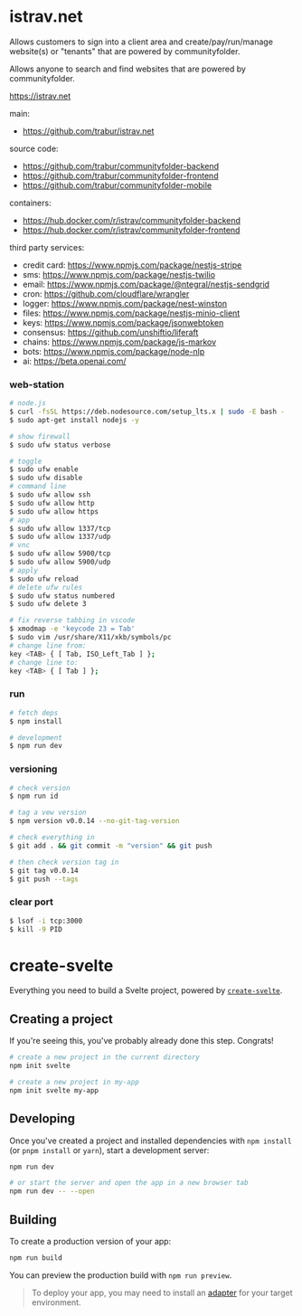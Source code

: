 istrav.net
=======
Allows customers to sign into a client area and create/pay/run/manage website(s) or "tenants" that are powered by communityfolder.

Allows anyone to search and find websites that are powered by communityfolder.

https://istrav.net

main:
- https://github.com/trabur/istrav.net

source code:
- https://github.com/trabur/communityfolder-backend
- https://github.com/trabur/communityfolder-frontend
- https://github.com/trabur/communityfolder-mobile

containers:
- https://hub.docker.com/r/istrav/communityfolder-backend
- https://hub.docker.com/r/istrav/communityfolder-frontend

third party services:
- credit card: https://www.npmjs.com/package/nestjs-stripe
- sms: https://www.npmjs.com/package/nestjs-twilio
- email: https://www.npmjs.com/package/@ntegral/nestjs-sendgrid
- cron: https://github.com/cloudflare/wrangler
- logger: https://www.npmjs.com/package/nest-winston
- files: https://www.npmjs.com/package/nestjs-minio-client
- keys: https://www.npmjs.com/package/jsonwebtoken
- consensus: https://github.com/unshiftio/liferaft
- chains: https://www.npmjs.com/package/js-markov
- bots: https://www.npmjs.com/package/node-nlp
- ai: https://beta.openai.com/

### web-station
```bash
# node.js
$ curl -fsSL https://deb.nodesource.com/setup_lts.x | sudo -E bash -
$ sudo apt-get install nodejs -y

# show firewall
$ sudo ufw status verbose

# toggle
$ sudo ufw enable
$ sudo ufw disable
# command line
$ sudo ufw allow ssh
$ sudo ufw allow http
$ sudo ufw allow https
# app
$ sudo ufw allow 1337/tcp
$ sudo ufw allow 1337/udp
# vnc
$ sudo ufw allow 5900/tcp
$ sudo ufw allow 5900/udp
# apply
$ sudo ufw reload
# delete ufw rules
$ sudo ufw status numbered
$ sudo ufw delete 3

# fix reverse tabbing in vscode
$ xmodmap -e 'keycode 23 = Tab'
$ sudo vim /usr/share/X11/xkb/symbols/pc
# change line from:
key <TAB> { [ Tab, ISO_Left_Tab ] };
# change line to:
key <TAB> { [ Tab ] };
```

### run
```bash
# fetch deps
$ npm install

# development
$ npm run dev
```

### versioning
```bash
# check version
$ npm run id

# tag a vew version
$ npm version v0.0.14 --no-git-tag-version

# check everything in
$ git add . && git commit -m "version" && git push

# then check version tag in
$ git tag v0.0.14
$ git push --tags
```

### clear port
```bash
$ lsof -i tcp:3000
$ kill -9 PID
```

# create-svelte

Everything you need to build a Svelte project, powered by [`create-svelte`](https://github.com/sveltejs/kit/tree/master/packages/create-svelte).

## Creating a project

If you're seeing this, you've probably already done this step. Congrats!

```bash
# create a new project in the current directory
npm init svelte

# create a new project in my-app
npm init svelte my-app
```

## Developing

Once you've created a project and installed dependencies with `npm install` (or `pnpm install` or `yarn`), start a development server:

```bash
npm run dev

# or start the server and open the app in a new browser tab
npm run dev -- --open
```

## Building

To create a production version of your app:

```bash
npm run build
```

You can preview the production build with `npm run preview`.

> To deploy your app, you may need to install an [adapter](https://kit.svelte.dev/docs/adapters) for your target environment.
